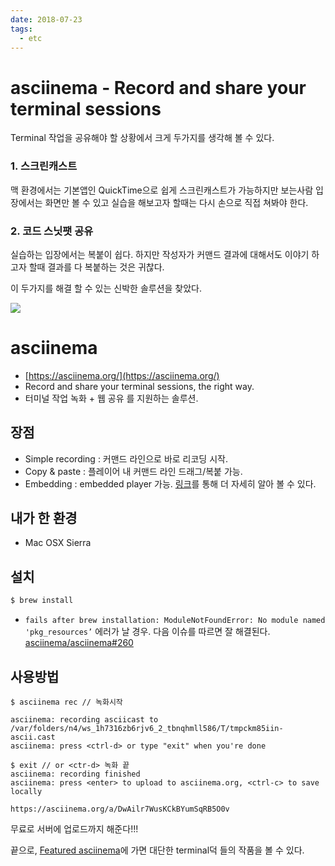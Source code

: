 ```yaml
---
date: 2018-07-23
tags: 
  - etc
---
```


# asciinema - Record and share your terminal sessions

Terminal 작업을 공유해야 할 상황에서 크게 두가지를 생각해 볼 수 있다. 

###  1. 스크린캐스트  
맥 환경에서는 기본앱인 QuickTime으로 쉽게 스크린캐스트가 가능하지만 보는사람 입장에서는 화면만 볼 수 있고 실습을 해보고자 할때는 다시 손으로 직접 쳐봐야 한다. 

### 2. 코드 스닛팻 공유 

실습하는 입장에서는 복붙이 쉽다. 하지만 작성자가 커맨드 결과에 대해서도 이야기 하고자 할때 결과를 다 복붙하는 것은 귀찮다. 

이 두가지를 해결 할 수 있는 신박한 솔루션을 찾았다. 

![](@assets/20180723/asciinema.png)

# asciinema
- [https://asciinema.org/](https://asciinema.org/)
- Record and share your terminal sessions, the right way.
- 터미널 작업 녹화 + 웹 공유 를 지원하는 솔루션. 

## 장점 
- Simple recording : 커맨드 라인으로 바로 리코딩 시작.  
- Copy & paste : 플레이어 내 커맨드 라인 드래그/복붙 가능.
- Embedding : embedded player 가능. [링크](https://asciinema.org/docs/embedding)를 통해 더 자세히 알아 볼 수 있다. 

## 내가 한 환경
- Mac OSX Sierra

## 설치 
```sh
$ brew install 
```

- `fails after brew installation: ModuleNotFoundError: No module named 'pkg_resources’` 에러가 날 경우. 다음 이슈를 따르면 잘 해결된다. [asciinema/asciinema#260](https://github.com/asciinema/asciinema/issues/260)


## 사용방법
```
$ asciinema rec // 녹화시작 

asciinema: recording asciicast to /var/folders/n4/ws_1h7316zb6rjv6_2_tbnqhmll586/T/tmpckm85iin-ascii.cast
asciinema: press <ctrl-d> or type "exit" when you're done

$ exit // or <ctr-d> 녹화 끝  
asciinema: recording finished
asciinema: press <enter> to upload to asciinema.org, <ctrl-c> to save locally

https://asciinema.org/a/DwAilr7WusKCkBYumSqRB5O0v
```
무료로 서버에 업로드까지 해준다!!! 

<!-- <script src="https://asciinema.org/a/qCFY7oOgOIb4K7MDHtx60yww2.js" id="asciicast-qCFY7oOgOIb4K7MDHtx60yww2" async></script> -->

끝으로, [Featured asciinema](https://asciinema.org/explore/featured)에 가면 대단한 terminal덕 들의 작품을 볼 수 있다.


